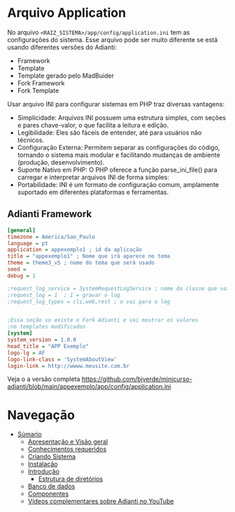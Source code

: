 # Arquivo Application

No arquivo `<RAIZ_SISTEMA>/app/config/application.ini` tem as configurações do sistema. Esse arquivo pode ser muito diferente se está usando diferentes versões do Adianti:
* Framework
* Template
* Template gerado pelo MadBuider
* Fork Framework
* Fork Template

Usar arquivo INI para configurar sistemas em PHP traz diversas vantagens:
* Simplicidade: Arquivos INI possuem uma estrutura simples, com seções e pares chave-valor, o que facilita a leitura e edição.
* Legibilidade: Eles são fáceis de entender, até para usuários não técnicos.
* Configuração Externa: Permitem separar as configurações do código, tornando o sistema mais modular e facilitando mudanças de ambiente (produção, desenvolvimento).
* Suporte Nativo em PHP: O PHP oferece a função parse_ini_file() para carregar e interpretar arquivos INI de forma simples:
* Portabilidade: INI é um formato de configuração comum, amplamente suportado em diferentes plataformas e ferramentas.

## Adianti Framework

```ini
[general]
timezone = America/Sao_Paulo
language = pt
application = appexemplo1 ; id da aplicação
title = "appexemplo1" ; Nome que irá aparece no tema
theme = theme3_v5 ; nome do tema que será usado
seed = 
debug = 1

;request_log_service = SystemRequestLogService ; nome da classe que vai gravar o log
;request_log = 1  ; 1 = gravar o log
;request_log_types = cli,web,rest ; o vai para o log


;Essa seção so existe o Fork Adianti e vai mostrar os valores
;no templates modificados
[system]
system_version = 1.0.0
head_title = "APP Exemplo"
logo-lg = AF
logo-link-class = 'SystemAboutView'
login-link = http://wwww.meusite.com.br
```

Veja o a versão completa
https://github.com/bjverde/minicurso-adianti/blob/main/appexemplo/app/config/application.ini


# Navegação
* [Súmario](../README.md)
    * [Apresentação e Visão geral](apresentacao.md)
    * [Conhecimentos requeridos](conhecimento_requerido.md)
    * [Criando Sistema](criando_sistema.md)
    * [Instalação](instalacao.md)
    * [Introdução](introducao.md)
        * [Estrutura de diretórios](estrutra_dir.md)
    * [Banco de dados](banco_model.md)
    * [Componentes](componentes.md)
    * [Vídeos complementares sobre Adianti no YouTube](videos_youtube.md)